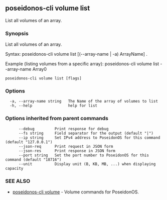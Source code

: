 ## poseidonos-cli volume list

List all volumes of an array.

### Synopsis

List all volumes of an array.

Syntax:
	poseidonos-cli volume list [(--array-name | -a) ArrayName] .

Example (listing volumes from a specific array):
	poseidonos-cli volume list --array-name Array0
          

```
poseidonos-cli volume list [flags]
```

### Options

```
  -a, --array-name string   The Name of the array of volumes to list
  -h, --help                help for list
```

### Options inherited from parent commands

```
      --debug         Print response for debug
      --fs string     Field separator for the output (default "|")
      --ip string     Set IPv4 address to PoseidonOS for this command (default "127.0.0.1")
      --json-req      Print request in JSON form
      --json-res      Print response in JSON form
      --port string   Set the port number to PoseidonOS for this command (default "18716")
      --unit          Display unit (B, KB, MB, ...) when displaying capacity
```

### SEE ALSO

* [poseidonos-cli volume](poseidonos-cli_volume.md)	 - Volume commands for PoseidonOS.

